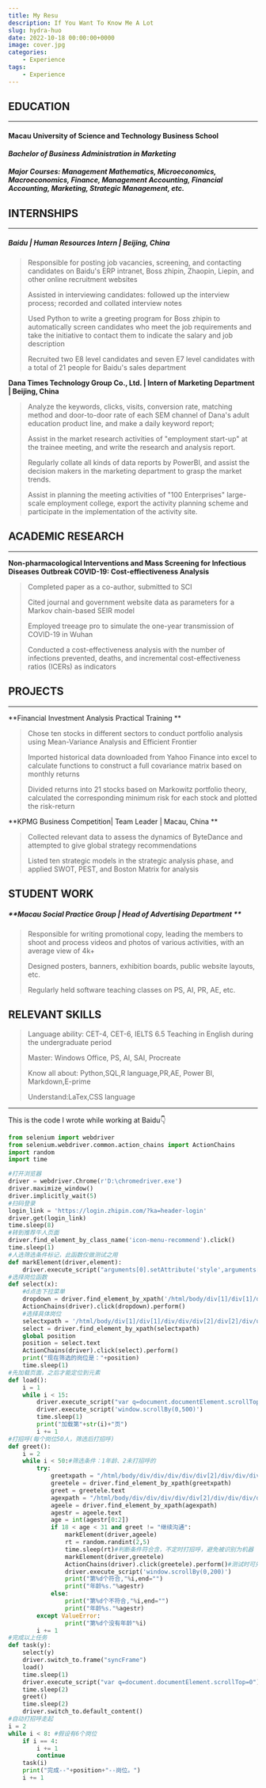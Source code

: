 ```yaml
---
title: My Resu
description: If You Want To Know Me A Lot
slug: hydra-huo
date: 2022-10-18 00:00:00+0000
image: cover.jpg
categories:
    - Experience
tags:
    - Experience
---
```


## 

## **EDUCATION**

------

#### **Macau University of Science and Technology Business School**

***Bachelor of Business Administration in Marketing***

##### **Major Courses:** Management Mathematics, Microeconomics, Macroeconomics, Finance, Management Accounting, Financial Accounting, Marketing, Strategic Management, etc.

## **INTERNSHIPS**   

------

##### Baidu | Human Resources Intern | Beijing, China 

> Responsible for posting job vacancies, screening, and contacting candidates on Baidu's ERP intranet, Boss zhipin, Zhaopin, Liepin, and other online recruitment websites
>
>  Assisted in interviewing candidates: followed up the interview process; recorded and collated interview notes
>
>  Used Python to write a greeting program for Boss zhipin to automatically screen candidates who meet the job requirements and take the initiative to contact them to indicate the salary and job description
>
>  Recruited two E8 level candidates and seven E7 level candidates with a total of 21 people for Baidu's sales department

**Dana Times Technology Group Co., Ltd. | Intern of Marketing Department | Beijing, China**

> Analyze the keywords, clicks, visits, conversion rate, matching method and door-to-door rate of each SEM channel of Dana's adult education product line, and make a daily keyword report;
>
> Assist in the market research activities of "employment start-up" at the trainee meeting, and write the research and analysis report.
>
> Regularly collate all kinds of data reports by PowerBI, and assist the decision makers in the marketing department to grasp the market trends.
>
> Assist in planning the meeting activities of "100 Enterprises" large-scale employment college, export the activity planning scheme and participate in the implementation of the activity site.

## **ACADEMIC RESEARCH**  

------

**Non-pharmacological Interventions and Mass Screening for Infectious Diseases Outbreak COVID-19: Cost-effiectiveness Analysis**

>  Completed paper as a co-author, submitted to SCI
>
>  Cited journal and government website data as parameters for a Markov chain-based SEIR model
>
>  Employed treeage pro to simulate the one-year transmission of COVID-19 in Wuhan
>
> Conducted a cost-effectiveness analysis with the number of infections prevented, deaths, and incremental cost-effectiveness ratios (ICERs) as indicators

## **PROJECTS**

------

**Financial Investment Analysis Practical Training       **

> Chose ten stocks in different sectors to conduct portfolio analysis using Mean-Variance Analysis and Efficient Frontier
>
> Imported historical data downloaded from Yahoo Finance into excel to calculate functions to construct a full covariance matrix based on monthly returns
>
> Divided returns into 21 stocks based on Markowitz portfolio theory, calculated the corresponding minimum risk for each stock and plotted the risk-return
>

**KPMG Business Competition| Team Leader | Macau, China                   **

> Collected relevant data to assess the dynamics of ByteDance and attempted to give global strategy recommendations
>
> Listed ten strategic models in the strategic analysis phase, and applied SWOT, PEST, and Boston Matrix for analysis
>

## **STUDENT WORK**           

##### **Macau Social Practice Group | Head of Advertising Department **

> Responsible for writing promotional copy, leading the members to shoot and process videos and photos of various activities, with an average view of 4k+
>
> Designed posters, banners, exhibition boards, public website layouts, etc. 
>
> Regularly held software teaching classes on PS, AI, PR, AE, etc.

## **RELEVANT SKILLS**    

> Language ability: CET-4, CET-6, IELTS 6.5 Teaching in English during the undergraduate period
>
> Master: Windows Office, PS, AI, SAI, Procreate
>
> Know all about: Python,SQL,R language,PR,AE, Power BI, Markdown,E-prime
>
> Understand:LaTex,CSS language

------



This is the code I wrote while working at Baidu👇

```python
from selenium import webdriver
from selenium.webdriver.common.action_chains import ActionChains
import random
import time

#打开浏览器
driver = webdriver.Chrome(r'D:\chromedriver.exe')
driver.maximize_window()
driver.implicitly_wait(5)
#扫码登录
login_link = 'https://login.zhipin.com/?ka=header-login'
driver.get(login_link)
time.sleep(8)
#转到推荐牛人页面
driver.find_element_by_class_name('icon-menu-recommend').click()
time.sleep(1)
#人选筛选条件标记，此函数仅做测试之用
def markElement(driver,element):
	driver.execute_script("arguments[0].setAttribute('style',arguments[1]);",element,"border:2px solid red;")
#选择岗位函数
def select(x):
    #d点击下拉菜单
    dropdown = driver.find_element_by_xpath('/html/body/div[1]/div[1]/div/div/div[2]/div[2]/span')
    ActionChains(driver).click(dropdown).perform()
    #选择具体岗位
    selectxpath = '/html/body/div[1]/div[1]/div/div/div[2]/div[2]/div/ul/li['+str(x)+']'
    select = driver.find_element_by_xpath(selectxpath)
    global position
    position = select.text
    ActionChains(driver).click(select).perform()
    print("现在筛选的岗位是："+position)
    time.sleep(1)
#先加载页面，之后才能定位到元素
def load():
    i = 1
    while i < 15:
        driver.execute_script("var q=document.documentElement.scrollTop=10000")
        driver.execute_script('window.scrollBy(0,500)')
        time.sleep(1)
        print("加载第"+str(i)+"页")
        i += 1
#打招呼(每个岗位50人，筛选后打招呼)
def greet():
    i = 2
    while i < 50:#筛选条件：1年龄、2未打招呼的
        try:
            greetxpath = "/html/body/div/div/div/div/div[2]/div/div/div/div/ul/li["+str(i)+"]/div/div/div[2]/div/span/button"
            greetele = driver.find_element_by_xpath(greetxpath)
            greet = greetele.text
            agexpath = "/html/body/div/div/div/div/div[2]/div/div/div/div/ul/li["+str(i)+"]/div/div/div[3]/div[2]/div[2]/span[1]"
            ageele = driver.find_element_by_xpath(agexpath)
            agestr = ageele.text
            age = int(agestr[0:2])
            if 18 < age < 31 and greet != "继续沟通":
                markElement(driver,ageele)
                rt = random.randint(2,5)
                time.sleep(rt)#判断条件符合含，不定时打招呼，避免被识别为机器
                markElement(driver,greetele)
                ActionChains(driver).click(greetele).perform()#测试时可先注释掉
                driver.execute_script('window.scrollBy(0,200)')
                print("第%d个符合,"%i,end="")
                print("年龄%s."%agestr)
            else:
                print("第%d个不符合,"%i,end="")
                print("年龄%s."%agestr)
        except ValueError:
                print("第%d个没有年龄"%i)
        i += 1
#完成以上任务
def task(y):
    select(y)
    driver.switch_to.frame("syncFrame")
    load()
    time.sleep(1)
    driver.execute_script("var q=document.documentElement.scrollTop=0")
    time.sleep(2)
    greet()
    time.sleep(2)
    driver.switch_to.default_content()
#自动打招呼走起
i = 2
while i < 8: #假设有6个岗位
    if i == 4:
        i += 1
        continue
    task(i)
    print("完成--"+position+"--岗位。")
    i += 1
```

